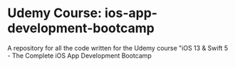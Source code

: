 # Udemy Course: ios-app-development-bootcamp
A repository for all the code written for the Udemy course "iOS 13 &amp; Swift 5 - The Complete iOS App Development Bootcamp
